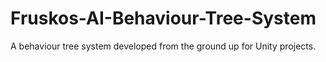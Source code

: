 # Fruskos-AI-Behaviour-Tree-System
A behaviour tree system developed from the ground up for Unity projects.
